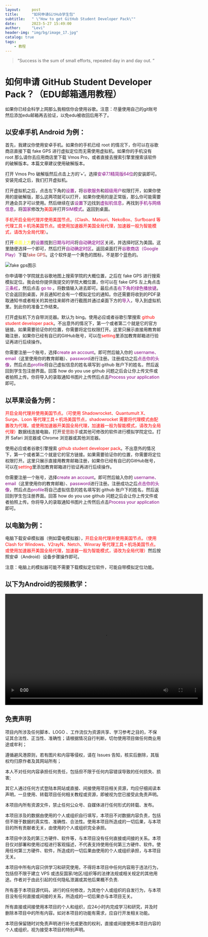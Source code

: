```yaml
---
layout:     post
title:      "如何申请GitHub学生包" 
subtitle:   " \"How to get GitHub Student Developer Pack\""
date:       2023-5-27 15:49:00
author:     "Levi"
header-img: "img/bg/image_17.jpg"
catalog: true
tags:
    - 教程
---
```


> “Success is the sum of small efforts, repeated day in and day out. ”


# 如何申请 GitHub Student Developer Pack？（EDU邮箱通用教程）

如果你已经会科学上网那么我相信你会使用谷歌。注意：尽量使用自己的git账号然后添加edu邮箱再去验证，以免edu被收回后用不了。

## 以安卓手机 Android 为例：

首先，我建议你使用安卓手机。如果你的手机已经 root 的情况下，你可以在谷歌商店直接下载 fake GPS 进行虚拟定位而无需使用虚拟机。如果你的手机没有 root 那么请你去应用商店里下载 Vmos Pro，或者直接去搜索引擎里搜索该软件的破解版本。本篇文章建议使用破解版本。

打开 Vmos Pro 破解版然后点击上方的‘+’。选择<span style="color:purple;">安卓7.1精简版64位</span>的安装即可。安装完成之后，我们打开虚拟机。

打开虚拟机之后，点击左下角的<span style="color:purple;">设置</span>，将<span style="color:purple;">谷歌服务</span>和<span style="color:purple;">超级用户</span>权限打开，如果你使用的是破解版，那么这两项就可以打开，如果你使用的是正常版，那么你可能需要开通会员才可以使用。然后继续在该<span style="color:purple;">设置</span>下边找到<span style="color:purple;">虚拟机信息</span>，再找到<span style="color:purple;">手机与网络信息</span>，将<span style="color:purple;">国家</span>修改为<span style="color:red;">美国</span>并打开<span style="color:purple;">SIM模式</span>。返回到桌面。

<span style="color:red;">手机开启全局代理并使用美国节点。（Clash、Matsuri、NekoBox、Surfboard 等代理工具＋机场美国节点。或使用加速器开美国全局代理，加速器一般为智能模式，请改为全局代理）</span>。

打开<span style="color:yellow;">桌面上方</span>的<span style="color:purple;">设置</span>找到<span style="color:purple;">日期与时间</span>将<span style="color:purple;">自动确定时区</span>关闭，并选择时区为美国。这里随便选择一个即可，然后打开<span style="color:purple;">自动确定时区</span>。返回桌面打开<span style="color:purple;">谷歌商店（Google Play）</span>下载<span style="color:brown;">fake GPS</span>。这个软件是一个黄色的图标，不是那个蓝色的。

![fake gps图示](https://play-lh.googleusercontent.com/0IAs5zhKgOxvlAZlzOlZN2i9gv887ppbQhaFcvqF1ygmjxDdKnNZH8aFvT7U0XV5EA=w200-h200)

你申请哪个学院就去谷歌地图上搜索学院的大概位置，之后在 fake GPS 进行搜索模拟定位。我会给你提供我提交的学院大概位置，你可以在 fake GPS 左上角点击<span style="color:purple;">三条杠</span>，然后点击<span style="color:purple;"> go to </span>。将数值输入进去即可。最后点击<span style="color:purple;">右下角的绿色播放键</span>。它会返回到桌面，并且通知栏会有一个模拟定位的通知。你还需要将收到的PDF录取通知书或者相关的其他往来邮件进行截图并通过桌面下方的<span style="color:purple;">导入</span>，导入到虚拟机里。到此你的准备工作结束。

打开虚拟机下方自带浏览器。默认为 bing。使用必应或者谷歌引擎搜索<span style="color:red;"> github student developer pack</span>。不出意外的情况下，第一个或者第二个就是它的官方链接。如果需要验证你的位置，你需要将定位权限打开。这里只展示直接用教育邮箱注册，如果你已经有自已的GitHub账号，可以在<span style="color:red;">setting</span>里添加教育邮箱进行验证再进行后续操作。

你需要注册一个账号，选择<span style="color:purple;">create an account</span>。即可然后输入你的 <span style="color:purple;">username、email</span>（这里使用你的教育邮箱）、<span style="color:purple;">password</span>进行注册。注册成功之后<span style="color:purple;">点击你的头像</span>，然后点击<span style="color:purple;">profile</span>将自己虚拟信息的姓名填写到 github 账户下的姓名，然后返回到学生包注册界面。回答 how do you use github 问题之后会让你上传文件或者拍照上传。你将导入的录取通知书图片上传然后点击<span style="color:purple;">Process your application</span>即可。

## 以苹果设备为例：

<span style="color:red;">开启全局代理并使用美国节点。（可使用 Shadowrocket、Quantumult X、Surge、Loon 等代理工具＋机场美国节点，shadowrocket 需要将代理模式由配置改为代理。或使用加速器开美国全局代理，加速器一般为智能模式，请改为全局代理）</span>数据线连接电脑，打开<span style="color:brown;">爱思助手</span>或其他可修改的软件进行模拟学院定位。打开 Safari 浏览器或 Chrome 浏览器或其他浏览器。

使用必应或者谷歌引擎搜索<span style="color:red;"> github student developer pack</span>。不出意外的情况下，第一个或者第二个就是它的官方链接。如果需要验证你的位置，你需要将定位权限打开。这里只展示直接用教育邮箱注册，如果你已经有自已的GitHub账号，可以在<span style="color:red;">setting</span>里添加教育邮箱进行验证再进行后续操作。

你需要注册一个账号，选择<span style="color:purple;">create an account</span>。即可然后输入你的 <span style="color:purple;">username、email</span>（这里使用你的教育邮箱）、<span style="color:purple;">password</span>进行注册。注册成功之后<span style="color:purple;">点击你的头像</span>，然后点击<span style="color:purple;">profile</span>将自己虚拟信息的姓名填写到 github 账户下的姓名，然后返回到学生包注册界面。回答 how do you use github 问题之后会让你上传文件或者拍照上传。你将导入的录取通知书图片上传然后点击<span style="color:purple;">Process your application</span>即可。

## 以电脑为例：

电脑下载安卓模拟器（例如雷电模拟器），<span style="color:red;">开启全局代理并使用美国节点。（使用 Clash for Windows、V2rayN、Netch、Winxray 等代理工具＋机场美国节点。或使用加速器开美国全局代理，加速器一般为智能模式，请改为全局代理）</span>然后按照安卓（Android）设备步骤操作即可。

注意：电脑上的模拟器可能不需要下载模拟定位软件，可能自带模拟定位功能。

## 以下为Android的视频教学：
<video width="640" height="360" controls>
  <source src="https://github.com/czy13724/czy13724.github.io/raw/master/img/get_github_student/get_github_student.mp4" type="video/mp4">
  Your browser does not support the video tag.
</video>

## 免责声明
项目内所涉及任何脚本、LOGO 、工作流仅为资源共享、学习参考之目的，不保证其合法性、正当性、准确性；请根据情况自行判断，切勿使用项目做任何商业用途或牟利；

遵循避风港原则，若有图片和内容等侵权，请在 Issues 告知，核实后删除，其版权均归原作者及其网站所有；

本人不对任何内容承担任何责任，包括但不限于任何内容错误导致的任何损失、损害;

其它人通过任何方式登陆本网站或直接、间接使用项目相关资源，均应仔细阅读本声明，一旦使用、转载项目任何相关教程或资源，即被视为您已接受此免责声明。

本项目内所有资源文件，禁止任何公众号、自媒体进行任何形式的转载、发布。

本项目涉及的数据由使用的个人或组织自行填写，本项目不对数据内容负责，包括但不限于数据的真实性、准确性、合法性。使用本项目所造成的一切后果，与本项目的所有贡献者无关，由使用的个人或组织完全承担。

本项目中涉及的第三方硬件、软件等，与本项目没有任何直接或间接的关系。本项目仅对部署和使用过程进行客观描述，不代表支持使用任何第三方硬件、软件。使用任何第三方硬件、软件，所造成的一切后果由使用的个人或组织承担，与本项目无关。

本项目中所有内容只供学习和研究使用，不得将本项目中任何内容用于违法行为，包括但不限于建立 VPS 或违反国家/地区/组织等的法律法规或相关规定的其他用途。作者对于由此引起的任何隐私泄漏或其他后果概不负责.

所有基于本项目源代码，进行的任何修改，为其他个人或组织的自发行为，与本项目没有任何直接或间接的关系，所造成的一切后果亦与本项目无关。

所有直接或间接使用本项目的个人和组织，应24小时内完成学习和研究，并及时删除本项目中的所有内容。如对本项目的功能有需求，应自行开发相关功能。

本项目保留随时对免责声明进行补充或更改的权利，直接或间接使用本项目内容的个人或组织，视为接受本项目的特别声明。
